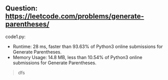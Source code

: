 ## Question: https://leetcode.com/problems/generate-parentheses/

code1.py:
* Runtime: 28 ms, faster than 93.63% of Python3 online submissions for Generate Parentheses.
* Memory Usage: 14.8 MB, less than 10.54% of Python3 online submissions for Generate Parentheses.
> dfs